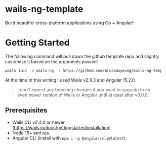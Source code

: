 # wails-ng-template

Build beautiful cross-platform applications using Go + Angular!

# Getting Started

The following command will pull down the github template repo
and slightly customize it based on the arguments passed:

```bash
wails init -n wails-ng -t https://github.com/bruceauyeung/wails-ng-template
```
At the time of this writing I used Wails v2.9.3 and Angular 15.2.0.

> I don't expect any breaking changes if you want to upgrade to an
> even newer version of Wails or Angular until at least after v3.0.0.


## Prerequisites

* Wails CLI v2.4.0 or newer (https://wails.io/docs/gettingstarted/installation)
* Node 16+ and `npm`.
* Angular CLI (install with `npm i -g @angular/cli@latest`).
